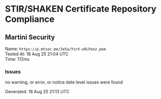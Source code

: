 # STIR/SHAKEN Certificate Repository Compliance

## Martini Security

Name: `https://p.mtsec.me/2e5a/YsrX-e8LPaoz.pem`\
Tested At: 18 Aug 25 21:04 UTC\
Time: 112ms

### Issues

no warning, or error, or notice date level issues were found

Generated: 18 Aug 25 21:13 UTC